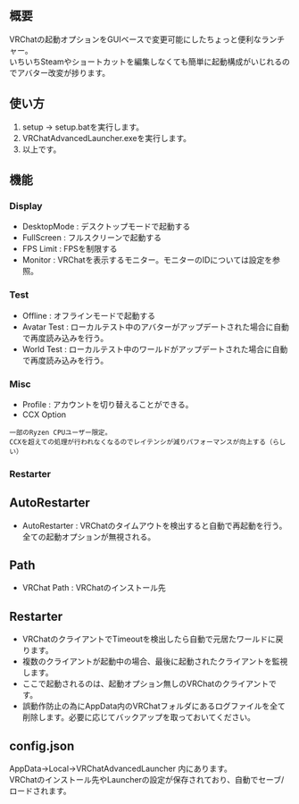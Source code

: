 ## 概要
VRChatの起動オプションをGUIベースで変更可能にしたちょっと便利なランチャー。  
いちいちSteamやショートカットを編集しなくても簡単に起動構成がいじれるのでアバター改変が捗ります。

## 使い方
1. setup -> setup.batを実行します。
2. VRChatAdvancedLauncher.exeを実行します。
3. 以上です。

## 機能
### Display
* DesktopMode : デスクトップモードで起動する
* FullScreen  : フルスクリーンで起動する
* FPS Limit   : FPSを制限する
* Monitor     : VRChatを表示するモニター。モニターのIDについては設定を参照。

### Test
* Offline : オフラインモードで起動する
* Avatar Test : ローカルテスト中のアバターがアップデートされた場合に自動で再度読み込みを行う。
* World Test  : ローカルテスト中のワールドがアップデートされた場合に自動で再度読み込みを行う。

### Misc
* Profile : アカウントを切り替えることができる。
* CCX Option
```
一部のRyzen CPUユーザー限定。  
CCXを超えての処理が行われなくなるのでレイテンシが減りパフォーマンスが向上する（らしい）
```

### Restarter
## AutoRestarter
* AutoRestarter : VRChatのタイムアウトを検出すると自動で再起動を行う。全ての起動オプションが無視される。

## Path
* VRChat Path : VRChatのインストール先

## Restarter
* VRChatのクライアントでTimeoutを検出したら自動で元居たワールドに戻ります。
* 複数のクライアントが起動中の場合、最後に起動されたクライアントを監視します。
* ここで起動されるのは、起動オプション無しのVRChatのクライアントです。
* 誤動作防止の為にAppData内のVRChatフォルダにあるログファイルを全て削除します。必要に応じてバックアップを取っておいてください。

## config.json
AppData->Local->VRChatAdvancedLauncher 内にあります。  
VRChatのインストール先やLauncherの設定が保存されており、自動でセーブ/ロードされます。
